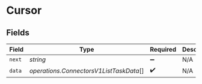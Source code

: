 # Cursor


## Fields

| Field                                   | Type                                    | Required                                | Description                             |
| --------------------------------------- | --------------------------------------- | --------------------------------------- | --------------------------------------- |
| `next`                                  | *string*                                | :heavy_minus_sign:                      | N/A                                     |
| `data`                                  | *operations.ConnectorsV1ListTaskData*[] | :heavy_check_mark:                      | N/A                                     |